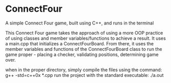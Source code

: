 # ConnectFour
A simple Connect Four game, built using C++, and runs in the terminal

This Connect Four game takes the approach of using a more OOP practice of using classes and member variables/functions to achieve a result. It uses a main.cpp that initializes a ConnectFourBoard. From there, it uses the member variables and functions of the ConnectFourBoard class to run the game proper - placing a checker, validating positions, determining game over.

when in the proper directory, simply compile the files using the command: g++ -std=c++0x *.cpp
run the project with the standard executable: ./a.out
